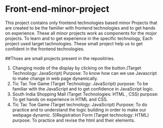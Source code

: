 # Front-end-minor-project

This project contains only frontend technologies based minor Projects that are created to be the familier with frontend technologies and to get hands on experience. These all minor projects work as components for the mojor projects. To learn and to get experience in the specific technology, Each project  used  target tachnologies. These small project help us to get confident in the frontend technologies.

##Thses are small projects present in the repositiries.

1) Changing mode of the display by clicking on the button.(Target Technology: JavaScript)
   Purpose: To know how can we use Javascript to make change in web page dynamically.
2) Tic Tac Toe Game (Target Technology: JavaScript)
    purpose: To be familiar with the JavaScript and to get confidence in JavaScript logic.
3) South India Shopping Mall (Target Technologies: HTML , CSS)
   purpose: To get hands on experience in HTML and CSS.
4) Tic Tac Toe Game (Target technology: JavaScript)
   Purpose: To do practice and to understand the logic building  in order to make our webpage dynamic.
5)Registration Form (Target technology: HTML)
  purpose: To practice and revise the html  and their elements.

